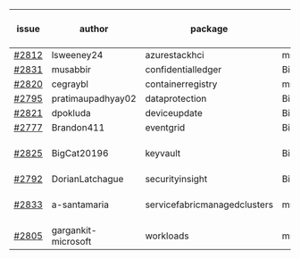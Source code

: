 | issue | author | package | assignee | bot advice | created date of issue | target release date | date from target |
| ------ | ------ | ------ | ------ | ------ | ------ | ------ | :-----: |
| [#2812](https://github.com/Azure/sdk-release-request/issues/2812) | lsweeney24 | azurestackhci | msyyc |   | 05-16 | 05-30 |   |
| [#2831](https://github.com/Azure/sdk-release-request/issues/2831) | musabbir | confidentialledger | BigCat20196 |   | 05-19 | 06-02 |   |
| [#2820](https://github.com/Azure/sdk-release-request/issues/2820) | cegraybl | containerregistry | msyyc |   | 05-17 | 05-31 |   |
| [#2795](https://github.com/Azure/sdk-release-request/issues/2795) | pratimaupadhyay02 | dataprotection | BigCat20196 |   | 05-13 | 05-30 |   |
| [#2821](https://github.com/Azure/sdk-release-request/issues/2821) | dpokluda | deviceupdate | BigCat20196 |   | 05-18 | 05-31 |   |
| [#2777](https://github.com/Azure/sdk-release-request/issues/2777) | Brandon411 | eventgrid | BigCat20196 |   | 05-11 | 05-13 |   |
| [#2825](https://github.com/Azure/sdk-release-request/issues/2825) | BigCat20196 | keyvault | BigCat20196 |   release date < 2 ! <br> | 05-19 | 05-25 | 1 |
| [#2792](https://github.com/Azure/sdk-release-request/issues/2792) | DorianLatchague | securityinsight | BigCat20196 |   | 05-12 | 05-16 |   |
| [#2833](https://github.com/Azure/sdk-release-request/issues/2833) | a-santamaria | servicefabricmanagedclusters | msyyc |   release date < 2 ! <br> | 05-19 | 05-23 | 0 |
| [#2805](https://github.com/Azure/sdk-release-request/issues/2805) | gargankit-microsoft | workloads | msyyc |   | 05-16 | 06-15 |   |
